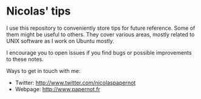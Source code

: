 # Nicolas' tips

I use this repository to conveniently store tips for future reference. Some of
them might be useful to others. They cover various areas, mostly related to UNIX software as I work on Ubuntu mostly. 

I encourage you to open issues if you find bugs or possible improvements to
these notes.

Ways to get in touch with me:
* Twitter: <http://www.twitter.com/nicolaspapernot>
* Webpage: <http://www.papernot.fr> 

